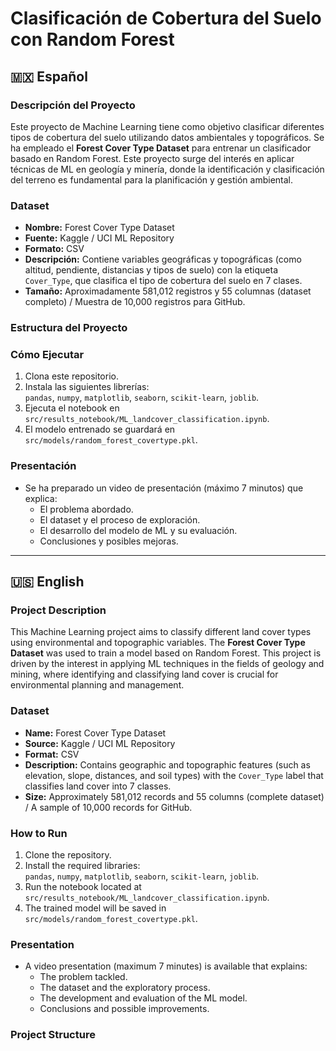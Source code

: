 # Clasificación de Cobertura del Suelo con Random Forest

## 🇲🇽 Español

### Descripción del Proyecto
Este proyecto de Machine Learning tiene como objetivo clasificar diferentes tipos de cobertura del suelo utilizando datos ambientales y topográficos. Se ha empleado el **Forest Cover Type Dataset** para entrenar un clasificador basado en Random Forest. Este proyecto surge del interés en aplicar técnicas de ML en geología y minería, donde la identificación y clasificación del terreno es fundamental para la planificación y gestión ambiental.

### Dataset
- **Nombre:** Forest Cover Type Dataset
- **Fuente:** Kaggle / UCI ML Repository
- **Formato:** CSV
- **Descripción:** Contiene variables geográficas y topográficas (como altitud, pendiente, distancias y tipos de suelo) con la etiqueta `Cover_Type`, que clasifica el tipo de cobertura del suelo en 7 clases.
- **Tamaño:** Aproximadamente 581,012 registros y 55 columnas (dataset completo) / Muestra de 10,000 registros para GitHub.

### Estructura del Proyecto


### Cómo Ejecutar
1. Clona este repositorio.
2. Instala las siguientes librerías:  
   `pandas`, `numpy`, `matplotlib`, `seaborn`, `scikit-learn`, `joblib`.
3. Ejecuta el notebook en `src/results_notebook/ML_landcover_classification.ipynb`.
4. El modelo entrenado se guardará en `src/models/random_forest_covertype.pkl`.

### Presentación
- Se ha preparado un video de presentación (máximo 7 minutos) que explica:
  - El problema abordado.
  - El dataset y el proceso de exploración.
  - El desarrollo del modelo de ML y su evaluación.
  - Conclusiones y posibles mejoras.

---

## 🇺🇸 English

### Project Description
This Machine Learning project aims to classify different land cover types using environmental and topographic variables. The **Forest Cover Type Dataset** was used to train a model based on Random Forest. This project is driven by the interest in applying ML techniques in the fields of geology and mining, where identifying and classifying land cover is crucial for environmental planning and management.

### Dataset
- **Name:** Forest Cover Type Dataset
- **Source:** Kaggle / UCI ML Repository
- **Format:** CSV
- **Description:** Contains geographic and topographic features (such as elevation, slope, distances, and soil types) with the `Cover_Type` label that classifies land cover into 7 classes.
- **Size:** Approximately 581,012 records and 55 columns (complete dataset) / A sample of 10,000 records for GitHub.


### How to Run
1. Clone the repository.
2. Install the required libraries:  
   `pandas`, `numpy`, `matplotlib`, `seaborn`, `scikit-learn`, `joblib`.
3. Run the notebook located at `src/results_notebook/ML_landcover_classification.ipynb`.
4. The trained model will be saved in `src/models/random_forest_covertype.pkl`.

### Presentation
- A video presentation (maximum 7 minutes) is available that explains:
  - The problem tackled.
  - The dataset and the exploratory process.
  - The development and evaluation of the ML model.
  - Conclusions and possible improvements.


### Project Structure

